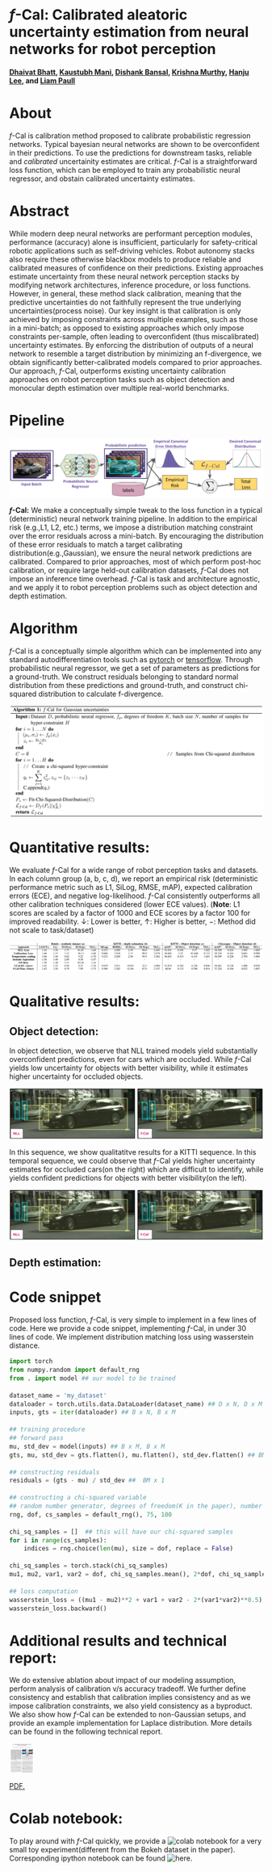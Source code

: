 # *f*-Cal: Calibrated aleatoric uncertainty estimation from neural networks for robot perception

#### [Dhaivat Bhatt](https://dhaivat1729.github.io/), [Kaustubh Mani](https://scholar.google.com/citations?user=MnPjDIgAAAAJ&hl=en), [Dishank Bansal](https://mila.quebec/en/person/dishank-bansal/), [Krishna Murthy](https://krrish94.github.io), [Hanju Lee](https://www.linkedin.com/in/lee-hanju-1848323/?originalSubdomain=jp), and [Liam Paull](http://liampaull.ca)

# About
*f*-Cal is calibration method proposed to calibrate probabilistic regression networks. Typical bayesian neural networks are shown to be overconfident in their predictions. To use the predictions for downstream tasks, reliable and *calibrated* uncertainity estimates are critical. *f*-Cal is a straightforward loss function, which can be employed to train any probabilistic neural regressor, and obstain calibrated uncertainty estimates.

# Abstract
While modern deep neural networks are performant perception modules, performance (accuracy) alone is insufficient, particularly for safety-critical robotic applications such as self-driving vehicles. Robot autonomy stacks also require these otherwise blackbox models to produce reliable and calibrated measures of confidence on their predictions. Existing approaches estimate uncertainty from these neural network perception stacks by modifying network architectures, inference procedure, or loss functions. However, in general, these method slack calibration, meaning that the predictive uncertainties do not faithfully represent the true underlying uncertainties(process noise). Our key insight is that calibration is only achieved by imposing constraints across multiple examples, such as those in a mini-batch; as opposed to existing approaches which only impose constraints per-sample, often leading to overconfident (thus miscalibrated) uncertainty estimates. By enforcing the distribution of outputs of a neural network to resemble a target distribution by minimizing an f-divergence, we obtain significantly better-calibrated models compared to prior approaches. Our approach, *f*-Cal, outperforms existing uncertainty calibration approaches on robot perception tasks such as object detection and monocular depth estimation over multiple real-world benchmarks.

# Pipeline

![alt text](./figures/pipeline-ICRA-dhaivat.png)

***f*-Cal:** We make a conceptually simple tweak to the loss function in a typical (deterministic) neural network training pipeline. In addition to the empirical risk (e.g.,L1, L2, etc.) terms, we impose a distribution matching constraint over the error residuals  across  a  mini-batch.  By  encouraging  the  distribution  of  these  error  residuals  to  match  a  target calibrating  distribution(e.g.,Gaussian),  we  ensure  the  neural  network  predictions  are calibrated.  Compared  to  prior  approaches, most  of  which  perform  post-hoc calibration, or require large held-out calibration datasets, *f*-Cal does not impose an inference time overhead. *f*-Cal is task and architecture agnostic, and we apply it to robot perception problems such as object detection and depth estimation.

# Algorithm

*f*-Cal is a conceptually simple algorithm which can be implemented into any standard autodifferentiation tools such as [pytorch](https://pytorch.org) or [tensorflow](https://tensorflow.org). Through probabilistic neural regressor, we get a set of parameters as predictions for a ground-truth.  We construct residuals belonging to standard normal distribution from these predictions and ground-truth, and construct chi-squared distribution to calculate f-divergence. 

![alt text](./figures/algorithm-gaussian.png)

# Quantitative results:

We evaluate *f*-Cal for a wide range of robot perception tasks and datasets. In each column group (a, b, c, d), we report an empirical risk (deterministic performance metric such as L1, SiLog, RMSE, mAP), expected calibration errors (ECE), and negative log-likelihood. *f*-Cal consistently outperforms all other calibration techniques considered (lower ECE values). (**Note**: L1 scores are scaled by a factor of 1000 and ECE scores by a factor 100 for improved readability. ↓: Lower is better, ↑: Higher is better, −: Method did not scale to task/dataset) 

![alt text](./figures/quantitative_results.png)

# Qualitative results:

## Object detection:
In object detection, we observe that NLL trained models yield substantially overconfident predictions, even for cars which are occluded. While *f*-Cal yields low uncertainty for objects with better visibility, while it estimates higher uncertainty for occluded objects. 

![alt text](./figures/qualitative_result_f_cal-KITTI-OD.png)

In this sequence, we show qualitatitve results for a KITTI sequence. In this temporal sequence, we could observe that *f*-Cal yields higher uncertainty estimates for occluded cars(on the right) which are difficult to identify, while yields confident predictions for objects with better visibility(on the left). 

![alt text](./figures/qualitative_result_f_cal-KITTI-OD.png)

## Depth estimation:



# Code snippet

Proposed loss function, *f*-Cal, is very simple to implement in a few lines of code. Here we provide a code snippet, implementing *f*-Cal, in under 30 lines of code. We implement distribution matching loss using wasserstein distance.

```python
import torch
from numpy.random import default_rng
from . import model ## our model to be trained

dataset_name = 'my_dataset'
dataloader = torch.utils.data.DataLoader(dataset_name) ## D x N, D x M
inputs, gts = iter(dataloader) ## B x N, B x M

## training procedure
## forward pass
mu, std_dev = model(inputs) ## B x M, B x M
gts, mu, std_dev = gts.flatten(), mu.flatten(), std_dev.flatten() ## BM x 1, BM x 1, BM x 1 

## constructing residuals
residuals = (gts - mu) / std_dev ##  BM x 1
                                                                                
## constructing a chi-squared variable
## random number generator, degrees of freedom(K in the paper), number of chi-squared samples 
rng, dof, cs_samples = default_rng(), 75, 100
                                                                     
chi_sq_samples = []  ## this will have our chi-squared samples
for i in range(cs_samples):
	indices = rng.choice(len(mu), size = dof, replace = False)
                                                                                
chi_sq_samples = torch.stack(chi_sq_samples)
mu1, mu2, var1, var2 = dof, chi_sq_samples.mean(), 2*dof, chi_sq_samples.var()
                                                                                
## loss computation
wasserstein_loss = ((mu1 - mu2)**2 + var1 + var2 - 2*(var1*var2)**0.5)
wasserstein_loss.backward()   

```

# Additional results and technical report:

We do extensive ablation about impact of our modeling assumption, perform analysis of calibration v/s accuracy tradeoff. We further define consistency and establish that calibration implies consistency and as we impose calibration constraints, we also yield consistency as a byproduct. We also show how *f*-Cal can be extended to non-Gaussian setups, and provide an example implementation for Laplace distribution. More details can be found in the following technical report.

[<img src="./figures/paper-thumbnail.png" width="48">](https://f-cal.github.io/pdf/f-Cal-preprint.pdf)



<a href="username.github.io/folder/document.pdf" target="_blank">PDF.</a>
# Colab notebook:
To play around with *f*-Cal quickly, we provide a ![colab notebook](https://colab.research.google.com/drive/1s8B81yHvS9iYU9trVK4JTqAqlqudyePf?usp=sharing) for a very small toy experiment(different from the Bokeh dataset in the paper). Corresponding ipython notebook can be found ![here](./notebook/f_Cal_Toy_Experiment.ipynb). 

